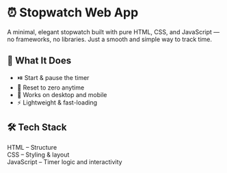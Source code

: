 # ⏰ Stopwatch Web App

A minimal, elegant stopwatch built with pure HTML, CSS, and JavaScript — no frameworks, no libraries. Just a smooth and simple way to track time.

## 🧩 What It Does

- ⏯️ Start & pause the timer  
- 🔄 Reset to zero anytime  
- 📱 Works on desktop and mobile  
- ⚡ Lightweight & fast-loading  

## 🛠 Tech Stack

HTML – Structure  
CSS – Styling & layout  
JavaScript – Timer logic and interactivity  
